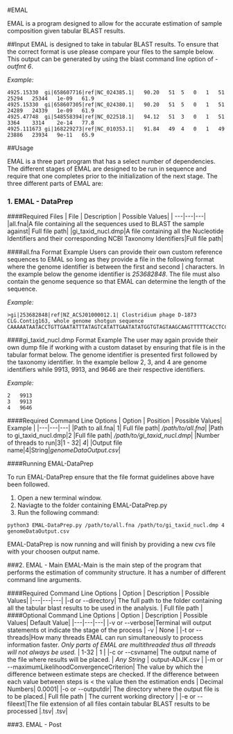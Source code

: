 #EMAL 

EMAL is a program designed to allow for the accurate estimation of sample composition given tabular BLAST results. 

##Input
EMAL is designed to take in tabular BLAST results. To ensure that the correct format is use please compare your files to the sample below. This output can be generated by using the blast command line option of *-outfmt 6*.

*Example:*
```
4925.15330	gi|658607716|ref|NC_024385.1|	90.20	51	5	0	1	51	25294	25344	1e-09	61.9
4925.15330	gi|658607305|ref|NC_024380.1|	90.20	51	5	0	1	51	24289	24339	1e-09	61.9
4925.47748	gi|548558394|ref|NC_022518.1|	94.12	51	3	0	1	51	3364	3314	2e-14	77.8
4925.111673	gi|168229273|ref|NC_010353.1|	91.84	49	4	0	1	49	23886	23934	9e-11	65.9
```
##Usage

EMAL is a three part program that has a select number of dependencies. The different stages of EMAL are designed to be run in sequence and require that one completes prior to the initialization of the next stage. The three different parts of EMAL are:

### 1. EMAL - DataPrep
####Required Files
| File     | Description   | Possible Values|
| ---|---|---|
|all.fna|A file containing all the sequences used to BLAST the sample against| Full file path|
|gi_taxid_nucl.dmp|A file containing all the Nucleotide Identifiers and their corresponding NCBI Taxonomy Identifiers|Full file path|

####all.fna Format Example
Users can provide their own custom reference sequences to EMAL so long as they provide a file in the following format where the genome identifier is between the first and second | characters. In the example below the genome identifier is *253682848*. The file must also contain the genome sequence so that EMAL can determine the length of the sequence.

*Example:*
```
>gi|253682848|ref|NZ_ACSJ01000012.1| Clostridium phage D-1873 CLG.Contig163, whole genome shotgun sequence
CAAAAATAATACCTGTTGAATATTTATAGTCATATTGAATATATGGTGTAGTAAGCAAGTTTTTCACCTCCATTATTTTT
```
####gi_taxid_nucl.dmp Format Example
The user may again provide their own dump file if working with a custom dataset by ensuring that file is in the tabular format below. The genome identifier is presented first followed by the taxonomy identifier. In the example bellow 2, 3, and 4 are genome identifiers while 9913, 9913, and 9646 are their respective identifiers. 

*Example:*
```
2	9913
3	9913
4	9646
```

####Required Command Line Options
| Option     | Position   | Possible Values| Example |
|---|---|---|
|Path to all.fna| 1| Full file path| */path/to/all.fna*|
|Path to gi_taxid_nucl.dmp|2 |Full file path| */path/to/gi_taxid_nucl.dmp*|
|Number of threads to run|3|1 - 32| *4*|
|Output file name|4|String|*genomeDataOutput.csv*|

####Running EMAL-DataPrep

To run EMAL-DataPrep ensure that the file format guidelines above have been followed. 


 1. Open a new terminal window.
 2. Naviagte to the folder containing EMAL-DataPrep.py
 3. Run the following command:
```
python3 EMAL-DataPrep.py /path/to/all.fna /path/to/gi_taxid_nucl.dmp 4 genomeDataOutput.csv
```
EMAL-DataPrep is now running and will finish by providing a new cvs file with your choosen output name. 

###2. EMAL - Main
EMAL-Main is the main step of the program that performs the estimation of community structure. It has a number of different command line arguments.

####Required Command Line Options
| Option     | Description   | Possible Values|
|---|---|---|
|-d or --directory| The full path to the folder containing all the tabular blast results to be used in the analysis. | Full file path |
####Optional Command Line Options
| Option     | Description   | Possible Values| Default Value|
|---|---|---|
|-v or --verbose|Terminal will output statements ot indicate the stage of the process | -v | None |
|-t or --threads|How many threads EMAL can run simultaneously to process information faster. *Only parts of EMAL are multithreaded thus all threads will not always be used.* | 1-32 | 1 |
|-c or --csvname| The output name of the file where results will be placed. | *Any String* | output-ADJK.csv |
|-m or --maximumLikelihoodConvergenceCriterion| The value by which the difference between estimate steps are checked. If the difference between each value between steps is < the value then the estimation ends | Decimal Numbers| 0.0001|
|-o or --outputdir| The directory where the output file is to be placed.| Full file path | The current working directory |
|-e or --fileext|The file extension of all files contain tabular BLAST results to be processed |.tsv| .tsv|

###3. EMAL - Post